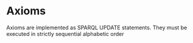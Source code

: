 # Axioms

Axioms are implemented as SPARQL UPDATE statements.
They must be executed in strictly sequential alphabetic order
